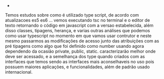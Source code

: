 - 
Temos estudos sobre como é utilizado type script, de acordo com atualizacoes es5 es6 ... vemos executando tsc no terminal e o editor de texto retornando o código em javascript com a versao estabelecida, além disso classes, tipagens, herança, e varias outras análises que podemos como usar typescript no momento em que vamos usar contrutor e neste mesmo passarmos as modificações de acesso junto das atribuições com as pré tipagens como algo que foi definido como number usando agora dependendo da ocasião private, public, static. caracterizarão melhor onde deve ser acessado, e a semelhança dos type quando criados com as interfaces que temos sendo as interfaces mais aconselhaveis no uso pois possuem maiores aplicações, e funcionalidades, além de padrão usado internacional.  
